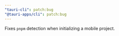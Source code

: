 ```yaml
---
"tauri-cli": patch:bug
"@tauri-apps/cli": patch:bug
---
```


Fixes `pnpm` detection when initializing a mobile project.
